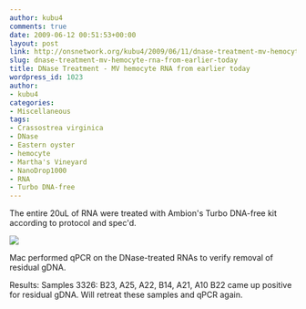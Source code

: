 ```yaml
---
author: kubu4
comments: true
date: 2009-06-12 00:51:53+00:00
layout: post
link: http://onsnetwork.org/kubu4/2009/06/11/dnase-treatment-mv-hemocyte-rna-from-earlier-today/
slug: dnase-treatment-mv-hemocyte-rna-from-earlier-today
title: DNase Treatment - MV hemocyte RNA from earlier today
wordpress_id: 1023
author:
- kubu4
categories:
- Miscellaneous
tags:
- Crassostrea virginica
- DNase
- Eastern oyster
- hemocyte
- Martha's Vineyard
- NanoDrop1000
- RNA
- Turbo DNA-free
---
```


The entire 20uL of RNA were treated with Ambion's Turbo DNA-free kit according to protocol and spec'd.

![](http://eagle.fish.washington.edu/Arabidopsis/RNA%20Spec%20Readings/20090611%20DNased%20RNA%20SJW.jpg)

Mac performed qPCR on the DNase-treated RNAs to verify removal of residual gDNA.

Results: Samples 3326: B23, A25, A22, B14, A21, A10 B22 came up positive for residual gDNA. Will retreat these samples and qPCR again.
